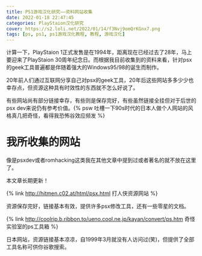 ```yaml
---
title: PS1游戏汉化研究——资料网站收集
date: 2022-01-18 22:47:45
categories: PlayStaion汉化研究
cover: https://s2.loli.net/2022/01/14/f3Nvj9omQrKGnx7.png
tags: [ps, ps1, ps1游戏汉化教程, 教程, 游戏汉化]
---
```


计算一下，PlayStaion 1正式发售是在1994年，距离现在已经过去了28年，马上要迎来了PlayStaion 30周年纪念日。而根据我目前收集到的资料来看，针对psx的geek工具普遍都是伴随着强大的Windows95/98的诞生而制作。

<!-- more -->

20年前人们通过互联网分享自己对psx的geek工具，20年后这些网站多多少少也幸存点，但资源这种具有时效性的东西就不怎么好说了。

有些网站尚有部分链接幸存，有些则是保存完好，有些虽然链接全挂但对于后世的psx dev来说仍有参考价值。{% psw 吐槽一下90s时代的日本人做个人网站的风格真几把奇怪，看得我恐怖谷效应频发 %}

# 我所收集的网站

像是psxdev或者romhacking这类我在其他文章中提到过或者著名的就不放在这里了。

本文章长期更新！

{% link http://hitmen.c02.at/html/psx.html 打人侠资源网站 %}

资源保存完好，链接基本有效，提供许多psx修改工具，还有一些零星的文档。

{% link http://coolrip.b.ribbon.to/ueno.cool.ne.jp/kayan/convert/ps.htm 奇怪实验室的ps工具箱 %}

日本网站，资源链接基本凉凉，自1999年3月就没有人访问过(笑)，但提供了全部工具名称可供你谷歌搜索。
